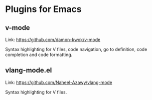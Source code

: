 # Plugins for Emacs

## v-mode

Link: <https://github.com/damon-kwok/v-mode>

Syntax highlighting for V files, code navigation, go to definition, code completion and code formatting.

## vlang-mode.el

Link: <https://github.com/Naheel-Azawy/vlang-mode>

Syntax highlighting for V files.
